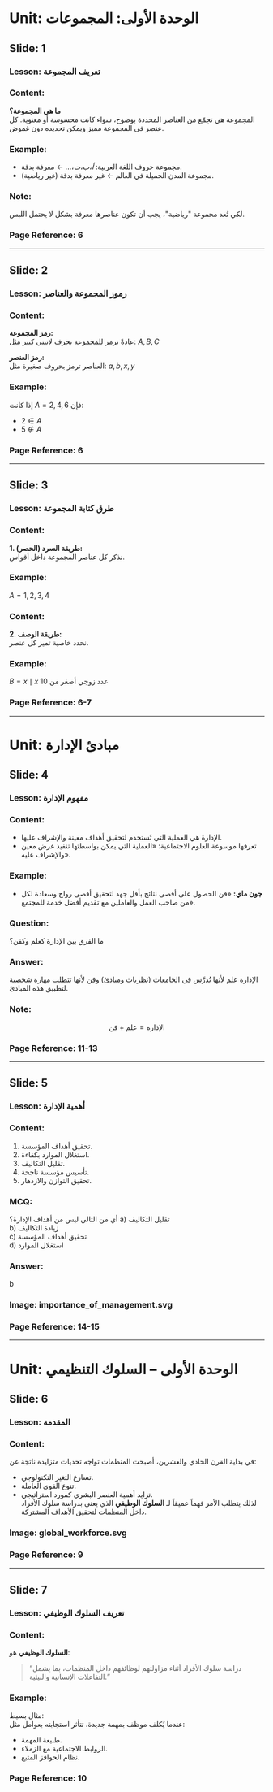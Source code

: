# Unit: الوحدة الأولى: المجموعات

## Slide: 1
### Lesson: تعريف المجموعة
### Content:
**ما هي المجموعة؟**  
المجموعة هي تجمّع من العناصر المحددة بوضوح، سواء كانت محسوسة أو معنوية. كل عنصر في المجموعة مميز ويمكن تحديده دون غموض.

### Example:
- مجموعة حروف اللغة العربية: ${أ، ب، ت، ...}$ ← معرفة بدقة.
- مجموعة المدن الجميلة في العالم ← غير معرفة بدقة (غير رياضية).

### Note:
لكي تُعد مجموعة "رياضية"، يجب أن تكون عناصرها معرفة بشكل لا يحتمل اللبس.
### Page Reference: 6

---

## Slide: 2
### Lesson: رموز المجموعة والعناصر
### Content:
**رمز المجموعة:**  
عادةً نرمز للمجموعة بحرف لاتيني كبير مثل: $A, B, C$

**رمز العنصر:**  
العناصر ترمز بحروف صغيرة مثل: $a, b, x, y$

### Example:  
إذا كانت $A = {2, 4, 6}$
فإن:
- $2 \in A$
- $5 \notin A$
### Page Reference: 6

---

## Slide: 3
### Lesson: طرق كتابة المجموعة
### Content:
**1. طريقة السرد (الحصر):**  
نذكر كل عناصر المجموعة داخل أقواس.
### Example:  
$A = {1, 2, 3, 4}$
### Content:
**2. طريقة الوصف:**  
نحدد خاصية تميز كل عنصر.
### Example:
$B = {x \mid x \text{ عدد زوجي أصغر من 10}}$
### Page Reference: 6-7

---

# Unit: مبادئ الإدارة

## Slide: 4
### Lesson: مفهوم الإدارة
### Content:
- الإدارة هي العملية التي تُستخدم لتحقيق أهداف معينة والإشراف عليها.
- تعرفها موسوعة العلوم الاجتماعية: «العملية التي يمكن بواسطتها تنفيذ غرض معين والإشراف عليه».

### Example:
- **جون ماي:** «فن الحصول على أقصى نتائج بأقل جهد لتحقيق أقصى رواج وسعادة لكل من صاحب العمل والعاملين مع تقديم أفضل خدمة للمجتمع».

### Question:
ما الفرق بين الإدارة كعلم وكفن؟
### Answer:
الإدارة علم لأنها تُدرَّس في الجامعات (نظريات ومبادئ) وفن لأنها تتطلب مهارة شخصية لتطبيق هذه المبادئ.

### Note:
$$ \text{الإدارة} = \text{علم} + \text{فن} $$

### Page Reference: 11-13

---

## Slide: 5
### Lesson: أهمية الإدارة
### Content:
1. تحقيق أهداف المؤسسة.
2. استغلال الموارد بكفاءة.
3. تقليل التكاليف.
4. تأسيس مؤسسة ناجحة.
5. تحقيق التوازن والازدهار.

### MCQ:
أي من التالي ليس من أهداف الإدارة؟
a) تقليل التكاليف  
b) زيادة التكاليف  
c) تحقيق أهداف المؤسسة  
d) استغلال الموارد
### Answer:
b

### Image: importance_of_management.svg

### Page Reference: 14-15

---

# Unit: الوحدة الأولى – السلوك التنظيمي

## Slide: 6
### Lesson: المقدمة
### Content:
في بداية القرن الحادي والعشرين، أصبحت المنظمات تواجه تحديات متزايدة ناتجة عن:  
- تسارع التغير التكنولوجي.  
- تنوع القوى العاملة.  
- تزايد أهمية العنصر البشري كمورد استراتيجي.  
لذلك يتطلب الأمر فهماً عميقاً لـ **السلوك الوظيفي** الذي يعنى بدراسة سلوك الأفراد داخل المنظمات لتحقيق الأهداف المشتركة.

### Image: global_workforce.svg
### Page Reference: 9

---

## Slide: 7
### Lesson: تعريف السلوك الوظيفي
### Content:
**السلوك الوظيفي** هو:  
> “دراسة سلوك الأفراد أثناء مزاولتهم لوظائفهم داخل المنظمات، بما يشمل التفاعلات الإنسانية والبيئية.”

### Example:
مثال بسيط:  
عندما يُكلف موظف بمهمة جديدة، تتأثر استجابته بعوامل مثل:  
- طبيعة المهمة.  
- الروابط الاجتماعية مع الزملاء.  
- نظام الحوافز المتبع.

### Page Reference: 10
